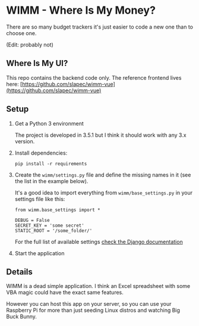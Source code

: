 # WIMM - Where Is My Money?

There are so many budget trackers it's just easier to code a new one
than to choose one.

(Edit: probably not)

## Where Is My UI?

This repo contains the backend code only. The reference frontend
lives here: [https://github.com/slapec/wimm-vue](https://github.com/slapec/wimm-vue)

## Setup

1.  Get a Python 3 environment

    The project is developed in 3.5.1 but I think it should work with
    any 3.x version.
    
2.  Install dependencies:

    `pip install -r requirements`
    
3.  Create the `wimm/settings.py` file and define the missing names
    in it (see the list in the example below).

    It's a good idea to import everything from `wimm/base_settings.py`
    in your settings file like this:
    
    ```
    from wimm.base_settings import *
    
    DEBUG = False
    SECRET_KEY = 'some secret'
    STATIC_ROOT = '/some_folder/'
    ```
    
    For the full list of available settings [check the Django 
    documentation](https://docs.djangoproject.com/en/1.9/ref/settings/)

4.  Start the application

## Details

WIMM is a dead simple application. I think an Excel spreadsheet
with some VBA magic could have the exact same features.

However you can host this app on your server, so you can use
your Raspberry Pi for more than just seeding Linux distros and
watching Big Buck Bunny.
